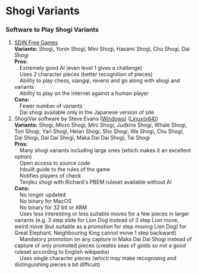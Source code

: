 # Shogi Variants  
### Software to Play Shogi Variants  
1. [SDIN Free Games](https://sdin.jp)<br>**Variants:** Shogi, Yonin Shogi, Mini Shogi, Hasami Shogi, Chu Shogi, Dai Shogi<br>**Pros:** <br>&emsp;Extremely good AI (even level 1 gives a challenge)<br>&emsp;Uses 2 character pieces (better recognition of pieces)<br>&emsp;Ability to play chess, xiangqi, reversi and go along with shogi and variants<br>&emsp;Ability to play on the internet against a human player<br>**Cons:**  <br>&emsp;Fewer number of variants<br>&emsp;Dai shogi available only in the Japanese version of site
2. ShogiVar software by Steve Evans ([Windows](http://trout.customer.netspace.net.au/index.html)) ([Linux(x64)](http://hgm.nubati.net/ShogiVar/))<br>**Variants:** Shogi, Micro Shogi, Mini Shogi, Judkins Shogi, Whale Shogi, Tori Shogi, Yari Shogi, Heian Shogi, Sho Shogi, Wa Shogi, Chu Shogi, Dai Shogi, Dai Dai Shogi, Maka Dai Dai Shogi, Tai Shogi<br>**Pros:** <br>&emsp;Many shogi variants including large ones (which makes it an excellent option)<br>&emsp;Open access to source code<br>&emsp;Inbuilt guide to the rules of the game<br>&emsp;Notifies players of check<br>&emsp;Tenjiku shogi with Richard's PBEM ruleset available without AI<br>**Cons:** <br>&emsp;No longer updated<br>&emsp;No binary for MacOS<br>&emsp;No binary for 32 bit or ARM<br>&emsp;Uses less interesting or less suitable moves for a few pieces in larger variants (e.g. 3 step slide for Lion Dog instead of 3 step Lion move, weird move (but suitable as a promotion for step moving Lion Dog) for Great Elephant, Neighbouring King cannot move 1 step backward)<br>&emsp;Mandatory promotion on any capture in Maka Dai Dai Shogi instead of capture of only promoted pieces (creates seas of golds so not a good ruleset according to English wikipedia)<br>&emsp;Uses single character pieces (which may make recognising and distinguishing pieces a bit difficult)
